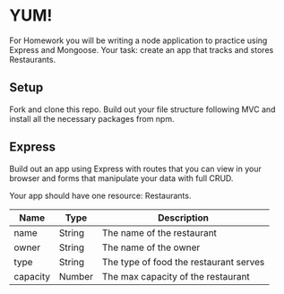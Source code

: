 # YUM!

For Homework you will be writing a node application to practice using Express and Mongoose. Your task: create an app that tracks and stores Restaurants.

## Setup

Fork and clone this repo. Build out your file structure following MVC and install all the necessary packages from npm.

## Express

Build out an app using Express with routes that you can view in your browser and forms that manipulate your data with full CRUD.

Your app should have one resource: Restaurants.

| Name | Type | Description |
| --- | --- | --- |
| name | String | The name of the restaurant |
| owner | String | The name of the owner |
| type | String | The type of food the restaurant serves |
| capacity | Number | The max capacity of the restaurant |
